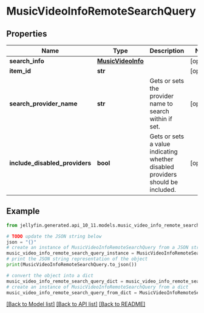 # MusicVideoInfoRemoteSearchQuery


## Properties

Name | Type | Description | Notes
------------ | ------------- | ------------- | -------------
**search_info** | [**MusicVideoInfo**](MusicVideoInfo.md) |  | [optional] 
**item_id** | **str** |  | [optional] 
**search_provider_name** | **str** | Gets or sets the provider name to search within if set. | [optional] 
**include_disabled_providers** | **bool** | Gets or sets a value indicating whether disabled providers should be included. | [optional] 

## Example

```python
from jellyfin.generated.api_10_11.models.music_video_info_remote_search_query import MusicVideoInfoRemoteSearchQuery

# TODO update the JSON string below
json = "{}"
# create an instance of MusicVideoInfoRemoteSearchQuery from a JSON string
music_video_info_remote_search_query_instance = MusicVideoInfoRemoteSearchQuery.from_json(json)
# print the JSON string representation of the object
print(MusicVideoInfoRemoteSearchQuery.to_json())

# convert the object into a dict
music_video_info_remote_search_query_dict = music_video_info_remote_search_query_instance.to_dict()
# create an instance of MusicVideoInfoRemoteSearchQuery from a dict
music_video_info_remote_search_query_from_dict = MusicVideoInfoRemoteSearchQuery.from_dict(music_video_info_remote_search_query_dict)
```
[[Back to Model list]](README.md#documentation-for-models) [[Back to API list]](README.md#documentation-for-api-endpoints) [[Back to README]](README.md)


